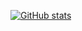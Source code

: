 [![GitHub stats](https://github-readme-stats.vercel.app/api?username=XnSign&show_icons=true&theme=radical)](https://github.com/xnsign)
